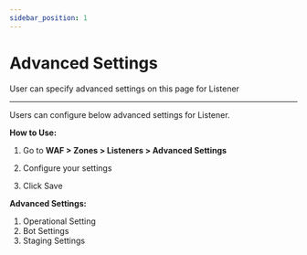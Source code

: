 ```yaml
---
sidebar_position: 1
---
```

# Advanced Settings

User can specify advanced settings on this page for Listener

---

Users can configure below advanced settings for Listener.

**How to Use:**

1. Go to **WAF > Zones > Listeners > Advanced Settings**

2. Configure your settings

3. Click Save

**Advanced Settings:** 

1. Operational Setting
2. Bot Settings
3. Staging Settings